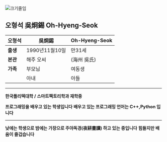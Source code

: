 ![크기줄임](https://user-images.githubusercontent.com/112455467/195647764-b70bb4d0-a6fd-4351-ac41-f14a7ac94123.jpg)

##  오형석 吳炯錫 Oh-Hyeng-Seok

| 오형석   | 吳炯錫 | Oh-Hyeng-Seok                                |
| ---------- | ---------- |------------------------------------ |
| **출생** | 1990년11월10일 |만31세                 | 
|**본관**|해주 오씨|(海州 吳氏)|
|**가족**|부모님|여동생|
|  |아내|아들|

----------------------------------------------------------------------------------

**한국폴리텍대학 / 스마트팩토리학과 재학중**

**프로그래밍을 배우고 있는 학생입니다**
**배우고 있는 프로그래밍 언어는 C++,Python 입니다**

--------------------------------------------------

**낮에는 학생으로 밤에는 가장으로 주야독경(夜耕晝讀) 하고 있는 중입니다**
**힘들지만 배움이 즐겁습니다**
